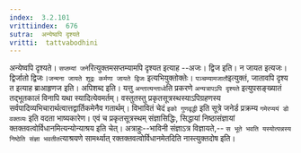 ```yaml
---
index:  3.2.101
vrittiindex:  676
sutra:  अन्येष्वपि दृश्यते
vritti:  tattvabodhini 
---
```


अन्येष्वपि दृश्यते। `सप्तम्यां जने`रित्युक्तमसप्तम्यामपि दृश्यत इत्याह --अजः। द्विज इति। न जायत इत्यजः। द्विर्जातो द्विजः।`जन्मना जायते शूद्रः कर्मणा जायते द्विजः` इत्यभियुक्तोक्तेः। `पञ्चम्यामजातौ`इत्युक्तं, जातावपि दृश्य त इत्याह ब्राआहृणज इति। अपिशब्द इति। यत्तु `अन्तात्यन्ताध्वे`ति प्रकरणे `अन्यत्रापऽपि दृश्यते` इत्युपसङ्ख्यातं तद्भूतकालं विनापि यथा स्यादित्येवमर्तम्। वस्तुतस्तु प्रकृतसूत्रस्थस्याऽपिग्रहणस्य सर्वपादिव्यभिचारार्थत्वात्तद्वार्तिकमेनैव गतार्थम्। विभावितं चेदं `इको गुणवृद्धी` इति सूत्रे जनेर्ड प्रक्रम्य `गमेरप्ययं डो वक्तव्यः` इति वदता भाष्यकारेण। एवं च प्रकृतसूत्रस्थम् संज्ञासिद्धिः, सिद्धायां निष्ठासंज्ञायां क्तक्तवत्वोर्विधानमित्यन्योन्याश्रय इति चेत्। अत्राहुः--भाविनी संज्ञाऽत्र विज्ञायते,-- `स भूते भवति यस्योत्पन्नस्य निष्ठेति संज्ञा भवतीत`त्याश्रयणे सामर्थ्यात् रक्तक्तवत्वोर्विधानमेतदिति नास्त्युक्तदोष इति। 


